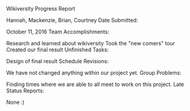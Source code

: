 Wikiversity Progress Report

Hannah, Mackenzie, Brian, Courtney
Date Submitted:

October 11, 2016
Team Accomplishments:

Research and learned about wikiversity Took the "new comers" tour Created our final result
Unfinished Tasks:

Design of final result
Schedule Revisions:

We have not changed anything within our project yet.
Group Problems:

Finding times where we are able to all meet to work on this project.
Late Status Reports:

None :) 
